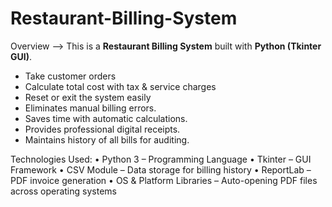 # Restaurant-Billing-System
Overview
--> This is a **Restaurant Billing System** built with **Python (Tkinter GUI)**.  
  
- Take customer orders  
- Calculate total cost with tax & service charges  
- Reset or exit the system easily  
- Eliminates manual billing errors.
- Saves time with automatic calculations.
-	Provides professional digital receipts.
-	Maintains history of all bills for auditing.


Technologies Used:
•	Python 3 – Programming Language
•	Tkinter – GUI Framework
•	CSV Module – Data storage for billing history
•	ReportLab – PDF invoice generation
•	OS & Platform Libraries – Auto-opening PDF files across operating systems
